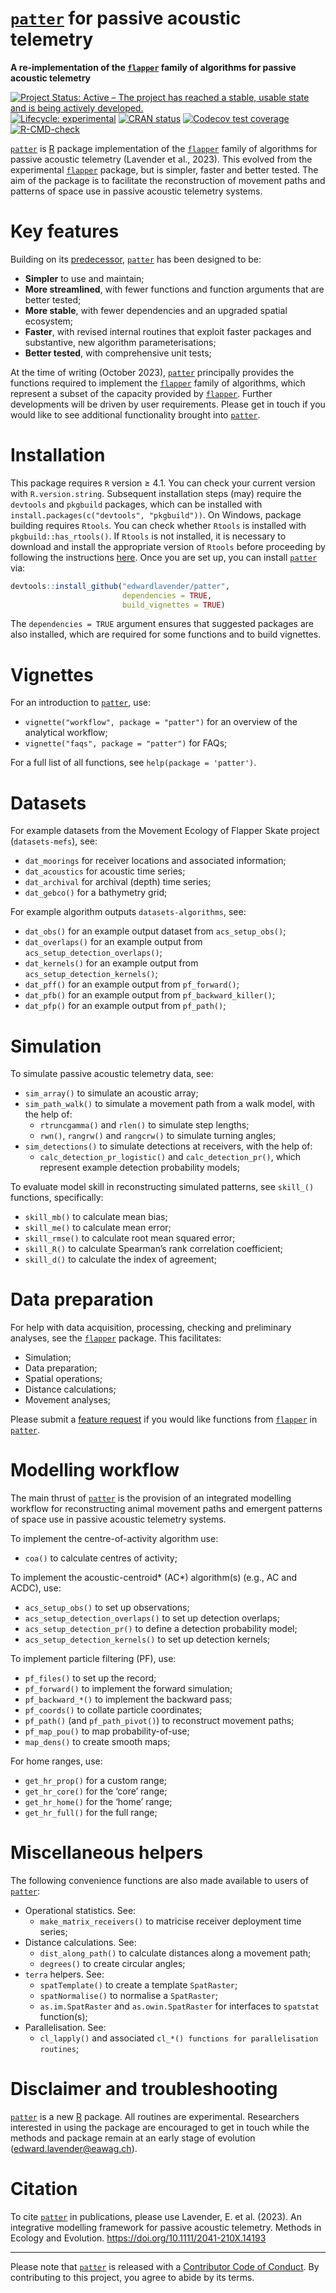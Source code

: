 
# [`patter`](https://github.com/edwardlavender/patter) for passive acoustic telemetry

**A re-implementation of the
[`flapper`](https://github.com/edwardlavender/flapper) family of
algorithms for passive acoustic telemetry**

<!-- badges: start -->

[![Project Status: Active – The project has reached a stable, usable
state and is being actively
developed.](https://www.repostatus.org/badges/latest/active.svg)](https://www.repostatus.org/#active)
[![Lifecycle:
experimental](https://img.shields.io/badge/lifecycle-experimental-orange.svg)](https://lifecycle.r-lib.org/articles/stages.html#experimental)
[![CRAN
status](https://www.r-pkg.org/badges/version/patter)](https://CRAN.R-project.org/package=patter)
[![Codecov test
coverage](https://codecov.io/gh/edwardlavender/patter/branch/main/graph/badge.svg)](https://app.codecov.io/gh/edwardlavender/patter?branch=main)
[![R-CMD-check](https://github.com/edwardlavender/patter/actions/workflows/R-CMD-check.yaml/badge.svg)](https://github.com/edwardlavender/patter/actions/workflows/R-CMD-check.yaml)
<!-- badges: end -->

[`patter`](https://github.com/edwardlavender/patter) is
[R](https://www.r-project.org) package implementation of the
[`flapper`](https://github.com/edwardlavender/flapper) family of
algorithms for passive acoustic telemetry (Lavender et al., 2023). This
evolved from the experimental
[`flapper`](https://github.com/edwardlavender/flapper) package, but is
simpler, faster and better tested. The aim of the package is to
facilitate the reconstruction of movement paths and patterns of space
use in passive acoustic telemetry systems.

# Key features

Building on its
[predecessor](https://github.com/edwardlavender/flapper),
[`patter`](https://github.com/edwardlavender/patter) has been designed
to be:

- **Simpler** to use and maintain;
- **More streamlined**, with fewer functions and function arguments that
  are better tested;
- **More stable**, with fewer dependencies and an upgraded spatial
  ecosystem;
- **Faster**, with revised internal routines that exploit faster
  packages and substantive, new algorithm parameterisations;
- **Better tested**, with comprehensive unit tests;

At the time of writing (October 2023),
[`patter`](https://github.com/edwardlavender/patter) principally
provides the functions required to implement the
[`flapper`](https://github.com/edwardlavender/flapper) family of
algorithms, which represent a subset of the capacity provided by
[`flapper`](https://github.com/edwardlavender/flapper). Further
developments will be driven by user requirements. Please get in touch if
you would like to see additional functionality brought into
[`patter`](https://github.com/edwardlavender/patter).

# Installation

This package requires `R` version ≥ 4.1. You can check your current
version with `R.version.string`. Subsequent installation steps (may)
require the `devtools` and `pkgbuild` packages, which can be installed
with `install.packages(c("devtools", "pkgbuild"))`. On Windows, package
building requires `Rtools`. You can check whether `Rtools` is installed
with `pkgbuild::has_rtools()`. If `Rtools` is not installed, it is
necessary to download and install the appropriate version of `Rtools`
before proceeding by following the instructions
[here](https://cran.r-project.org/bin/windows/Rtools/). Once you are set
up, you can install [`patter`](https://github.com/edwardlavender/patter)
via:

``` r
devtools::install_github("edwardlavender/patter", 
                         dependencies = TRUE, 
                         build_vignettes = TRUE)
```

The `dependencies = TRUE` argument ensures that suggested packages are
also installed, which are required for some functions and to build
vignettes.

# Vignettes

For an introduction to
[`patter`](https://github.com/edwardlavender/patter), use:

- `vignette("workflow", package = "patter")` for an overview of the
  analytical workflow;
- `vignette("faqs", package = "patter")` for FAQs;

For a full list of all functions, see `help(package = 'patter')`.

# Datasets

For example datasets from the Movement Ecology of Flapper Skate project
(`datasets-mefs`), see:

- `dat_moorings` for receiver locations and associated information;
- `dat_acoustics` for acoustic time series;
- `dat_archival` for archival (depth) time series;
- `dat_gebco()` for a bathymetry grid;

For example algorithm outputs `datasets-algorithms`, see:

- `dat_obs()` for an example output dataset from `acs_setup_obs()`;
- `dat_overlaps()` for an example output from
  `acs_setup_detection_overlaps()`;
- `dat_kernels()` for an example output from
  `acs_setup_detection_kernels()`;
- `dat_pff()` for an example output from `pf_forward()`;
- `dat_pfb()` for an example output from `pf_backward_killer()`;
- `dat_pfp()` for an example output from `pf_path()`;

# Simulation

To simulate passive acoustic telemetry data, see:

- `sim_array()` to simulate an acoustic array;
- `sim_path_walk()` to simulate a movement path from a walk model, with
  the help of:
  - `rtruncgamma()` and `rlen()` to simulate step lengths;
  - `rwn()`, `rangrw()` and `rangcrw()` to simulate turning angles;
- `sim_detections()` to simulate detections at receivers, with the help
  of:
  - `calc_detection_pr_logistic()` and `calc_detection_pr()`, which
    represent example detection probability models;

To evaluate model skill in reconstructing simulated patterns, see
`skill_()` functions, specifically:

- `skill_mb()` to calculate mean bias;
- `skill_me()` to calculate mean error;
- `skill_rmse()` to calculate root mean squared error;
- `skill_R()` to calculate Spearman’s rank correlation coefficient;
- `skill_d()` to calculate the index of agreement;

# Data preparation

For help with data acquisition, processing, checking and preliminary
analyses, see the [`flapper`](https://github.com/edwardlavender/flapper)
package. This facilitates:

- Simulation;
- Data preparation;
- Spatial operations;
- Distance calculations;
- Movement analyses;

Please submit a [feature
request](https://github.com/edwardlavender/patter/issues) if you would
like functions from
[`flapper`](https://github.com/edwardlavender/flapper) in
[`patter`](https://github.com/edwardlavender/patter).

# Modelling workflow

The main thrust of [`patter`](https://github.com/edwardlavender/patter)
is the provision of an integrated modelling workflow for reconstructing
animal movement paths and emergent patterns of space use in passive
acoustic telemetry systems.

To implement the centre-of-activity algorithm use:

- `coa()` to calculate centres of activity;

To implement the acoustic-centroid\* (AC\*) algorithm(s) (e.g., AC and
ACDC), use:

- `acs_setup_obs()` to set up observations;
- `acs_setup_detection_overlaps()` to set up detection overlaps;
- `acs_setup_detection_pr()` to define a detection probability model;
- `acs_setup_detection_kernels()` to set up detection kernels;

To implement particle filtering (PF), use:

- `pf_files()` to set up the record;
- `pf_forward()` to implement the forward simulation;
- `pf_backward_*()` to implement the backward pass;
- `pf_coords()` to collate particle coordinates;
- `pf_path()` (and `pf_path_pivot()`) to reconstruct movement paths;
- `pf_map_pou()` to map probability-of-use;
- `map_dens()` to create smooth maps;

For home ranges, use:

- `get_hr_prop()` for a custom range;
- `get_hr_core()` for the ‘core’ range;
- `get_hr_home()` for the ‘home’ range;
- `get_hr_full()` for the full range;

# Miscellaneous helpers

The following convenience functions are also made available to users of
[`patter`](https://github.com/edwardlavender/patter):

- Operational statistics. See:
  - `make_matrix_receivers()` to matricise receiver deployment time
    series;
- Distance calculations. See:
  - `dist_along_path()` to calculate distances along a movement path;
  - `degrees()` to create circular angles;
- `terra` helpers. See:
  - `spatTemplate()` to create a template `SpatRaster`;
  - `spatNormalise()` to normalise a `SpatRaster`;
  - `as.im.SpatRaster` and `as.owin.SpatRaster` for interfaces to
    `spatstat` function(s);
- Parallelisation. See:
  - `cl_lapply()` and associated
    `cl_*() functions for parallelisation routines`;

# Disclaimer and troubleshooting

[`patter`](https://github.com/edwardlavender/patter) is a new
[R](https://www.r-project.org/) package. All routines are experimental.
Researchers interested in using the package are encouraged to get in
touch while the methods and package remain at an early stage of
evolution (<edward.lavender@eawag.ch>).

# Citation

To cite [`patter`](https://edwardlavender.github.io/flapper/) in
publications, please use Lavender, E. et al. (2023). An integrative
modelling framework for passive acoustic telemetry. Methods in Ecology
and Evolution. <https://doi.org/10.1111/2041-210X.14193>

------------------------------------------------------------------------

Please note that [`patter`](https://github.com/edwardlavender/patter) is
released with a [Contributor Code of
Conduct](https://contributor-covenant.org/version/2/1/CODE_OF_CONDUCT.html).
By contributing to this project, you agree to abide by its terms.
